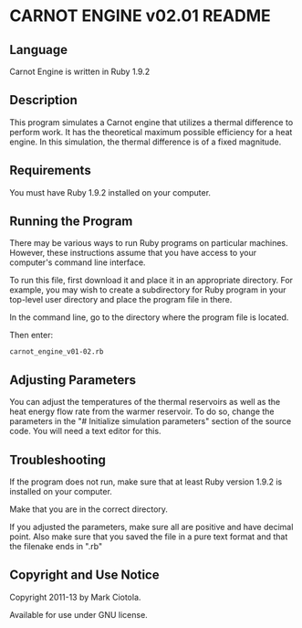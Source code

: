 
CARNOT ENGINE v02.01 README
===========================

Language
--------

  Carnot Engine is written in Ruby 1.9.2


Description
-----------

  This program simulates a Carnot engine that utilizes a thermal difference to 
  perform work. It has the theoretical maximum possible efficiency for a heat 
  engine. In this simulation, the thermal difference is of a fixed magnitude.


Requirements
------------

  You must have Ruby 1.9.2 installed on your computer.


Running the Program
-------------------

  There may be various ways to run Ruby programs on particular machines. 
  However, these instructions assume that you have access to your computer's 
  command line interface.

  To run this file, first download it and place it in an appropriate directory.
  For example, you may wish to create a subdirectory for Ruby program in your
  top-level user directory and place the program file in there.

  In the command line, go to the directory where the program file is located.

  Then enter:

    carnot_engine_v01-02.rb
  
  
Adjusting Parameters
--------------------

  You can adjust the temperatures of the thermal reservoirs as well as the
  heat energy flow rate from the warmer reservoir. To do so, change the
  parameters in the "# Initialize simulation parameters" section of the 
  source code. You will need a text editor for this.


  
Troubleshooting
---------------

  If the program does not run, make sure that at least Ruby version 1.9.2 
  is installed on your computer.
 
  Make that you are in the correct directory.
  
  If you adjusted the parameters, make sure all are positive and have decimal
  point. Also make sure that you saved the file in a pure text format and that
  the filenake ends in ".rb"
  
  
Copyright and Use Notice
------------------------
  
  Copyright 2011-13 by Mark Ciotola.
  
  Available for use under GNU license.
  